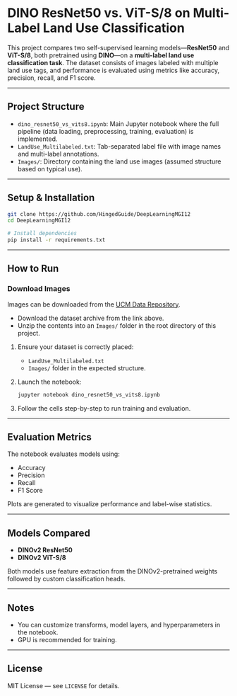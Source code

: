 # DINO ResNet50 vs. ViT-S/8 on Multi-Label Land Use Classification

This project compares two self-supervised learning models—**ResNet50** and **ViT-S/8**, both pretrained using **DINO**—on a **multi-label land use classification task**. The dataset consists of images labeled with multiple land use tags, and performance is evaluated using metrics like accuracy, precision, recall, and F1 score.

------------------------------------------------------------------------

## Project Structure

-   `dino_resnet50_vs_vits8.ipynb`: Main Jupyter notebook where the full pipeline (data loading, preprocessing, training, evaluation) is implemented.
-   `LandUse_Multilabeled.txt`: Tab-separated label file with image names and multi-label annotations.
-   `Images/`: Directory containing the land use images (assumed structure based on typical use).

------------------------------------------------------------------------

## Setup & Installation

```bash
git clone https://github.com/HingedGuide/DeepLearningMGI12
cd DeepLearningMGI12

# Install dependencies
pip install -r requirements.txt
```
---

## How to Run

### Download Images

Images can be downloaded from the [UCM Data Repository](https://git.wur.nl/lobry001/ucmdata).

- Download the dataset archive from the link above.
- Unzip the contents into an `Images/` folder in the root directory of this project.


1. Ensure your dataset is correctly placed:
   - `LandUse_Multilabeled.txt`
   - `Images/` folder in the expected structure.

2. Launch the notebook:
   ```bash
   jupyter notebook dino_resnet50_vs_vits8.ipynb
   ```

3. Follow the cells step-by-step to run training and evaluation.


------------------------------------------------------------------------

## Evaluation Metrics

The notebook evaluates models using:

-   Accuracy
-   Precision
-   Recall
-   F1 Score

Plots are generated to visualize performance and label-wise statistics.

------------------------------------------------------------------------

## Models Compared

-   **DINOv2 ResNet50**
-   **DINOv2 ViT-S/8**

Both models use feature extraction from the DINOv2-pretrained weights followed by custom classification heads.

------------------------------------------------------------------------

## Notes

-   You can customize transforms, model layers, and hyperparameters in the notebook.
-   GPU is recommended for training.

------------------------------------------------------------------------

## License

MIT License — see `LICENSE` for details.
